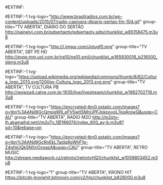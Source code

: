 #EXTINF:

#EXTINF:-1 tvg-logo="http://www.brasilradios.com.br/wp-content/uploads/2015/07/radio-capivara-dioario-sertao-fm-104.gif" group-title="TV ABERTA", DIÁRIO DO SERTÃO
http://painelvj.com.br/pdsertaotv/pdsertaotv.sdp/chunklist_w85158475.m3u8
 
#EXTINF:-1 tvg-logo="http://i.imgur.com/Jotugf0.png" group-title="TV ABERTA", SBT PE HD
http://evpp.mm.uol.com.br/ne10/ne10.smil/chunklist_w165930016_b216000_sleng.m3u8
 
 


#EXTINF:-1 tvg-logo="https://upload.wikimedia.org/wikipedia/commons/thumb/8/82/Cultura_logo_2013.svg/1200px-Cultura_logo_2013.svg.png" group-title="TV ABERTA", TV CULTURA PB
http://wowza4.catve.com.br:1935/live/livestream/chunklist_w1982702716.m3u8
 
#EXTINF:-1 tvg-logo="https://encrypted-tbn0.gstatic.com/images?q=tbn%3AANd9GcQmpgW9_eFV5wtISMnUPFJpkpovqL7eqArowQ&usqp=CAU" group-title="TV ABERTA", RADIO M2O
http://m2otv-lh.akamaihd.net/i/m2oTv_1@186074/index_600_av-b.m3u8?sd=10&rebase=on
 

 
#EXTINF:-1 tvg-logo="https://encrypted-tbn0.gstatic.com/images?q=tbn%3AANd9GcRnEkL7aidq8gWhF1p-Z4gfqUQkSNXnOvxazA&usqp=CAU" group-title="TV ABERTA", RETRO MUSIC
http://stream.mediawork.cz/retrotv//retrotvHQ1/chunklist_w1059803452.m3u8
 
#EXTINF:-1 tvg-logo="f" group-title="TV ABERTA", KRONO HIT
https://bitcdn-kronehit.bitmovin.com/v2/hls/chunklist_b828000.m3u8

 

 



 




















